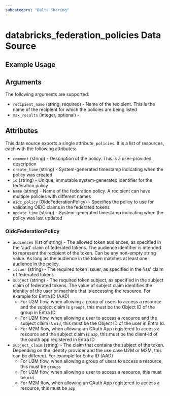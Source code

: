 ```yaml
---
subcategory: "Delta Sharing"
---
```

# databricks_federation_policies Data Source


## Example Usage


## Arguments
The following arguments are supported:
* `recipient_name` (string, required) - Name of the recipient. This is the name of the recipient for which the policies are being listed
* `max_results` (integer, optional) - 



## Attributes
This data source exports a single attribute, `policies`. It is a list of resources, each with the following attributes:
* `comment` (string) - Description of the policy. This is a user-provided description
* `create_time` (string) - System-generated timestamp indicating when the policy was created
* `id` (string) - Unique, immutable system-generated identifier for the federation policy
* `name` (string) - Name of the federation policy. A recipient can have multiple policies with different names
* `oidc_policy` (OidcFederationPolicy) - Specifies the policy to use for validating OIDC claims in the federated tokens
* `update_time` (string) - System-generated timestamp indicating when the policy was last updated

### OidcFederationPolicy
* `audiences` (list of string) - The allowed token audiences, as specified in the 'aud' claim of federated tokens.
  The audience identifier is intended to represent the recipient of the token.
  Can be any non-empty string value. As long as the audience in the token matches at least one audience in the policy,
* `issuer` (string) - The required token issuer, as specified in the 'iss' claim of federated tokens
* `subject` (string) - The required token subject, as specified in the subject claim of federated tokens.
  The value of subject claim identifies the identity of the user or machine that is accessing the resource.
  For example for Entra ID (AAD)
  - For U2M flow, when allowing a group of users to access a resource and the subject claim is `groups`, this must be the Object ID of the group in Entra ID
  - For U2M flow, when allowing a user to access a resource and the subject claim is `oid`, this must be the Object ID of the user in Entra Id.
  - For M2M flow, when allowing an OAuth App registered to access a resource and the subject claim is `azp`, this must be the client-id of the oauth app registered in Entra ID
* `subject_claim` (string) - The claim that contains the subject of the token.
  Depending on the identity provider and the use case U2M or M2M, this can be different.
  For example for Entra ID (AAD)
  - For U2M flow, when allowing a group of users to access a resource, this must be `groups`
  - For U2M flow, when allowing a user to access a resource, this must be `oid`
  - For M2M flow, when allowing an OAuth App registered to access a resource, this must be `azp`